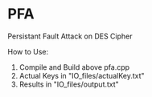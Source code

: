 # PFA
Persistant Fault Attack on DES Cipher

How to Use:
1. Compile and Build above pfa.cpp
2. Actual Keys in "IO_files/actualKey.txt"
3. Results in "IO_files/output.txt"
